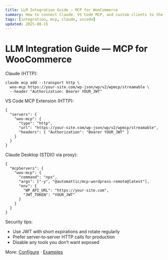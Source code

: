 ```yaml
---
title: LLM Integration Guide — MCP for WooCommerce
summary: How to connect Claude, VS Code MCP, and custom clients to the WooCommerce MCP Server.
tags: [integration, mcp, claude, vscode]
updated: 2025-08-15
---
```


# LLM Integration Guide — MCP for WooCommerce

Claude (HTTP):
```
claude mcp add --transport http \
  woo-mcp https://your-site.com/wp-json/wp/v2/wpmcp/streamable \
  --header "Authorization: Bearer YOUR_JWT"
```

VS Code MCP Extension (HTTP):
```
{
  "servers": {
    "woo-mcp": {
      "type": "http",
      "url": "https://your-site.com/wp-json/wp/v2/wpmcp/streamable",
      "headers": { "Authorization": "Bearer YOUR_JWT" }
    }
  }
}
```

Claude Desktop (STDIO via proxy):
```
{
  "mcpServers": {
    "woo-mcp": {
      "command": "npx",
      "args": ["-y", "@automattic/mcp-wordpress-remote@latest"],
      "env": {
        "WP_API_URL": "https://your-site.com",
        "JWT_TOKEN": "YOUR_JWT"
      }
    }
  }
}
```

Security tips:
- Use JWT with short expirations and rotate regularly
- Prefer server‑to‑server HTTP calls for production
- Disable any tools you don’t want exposed

More: [Configure](woocommerce-mcp-server/configure.md) · [Examples](woocommerce-mcp-server/examples.md)

